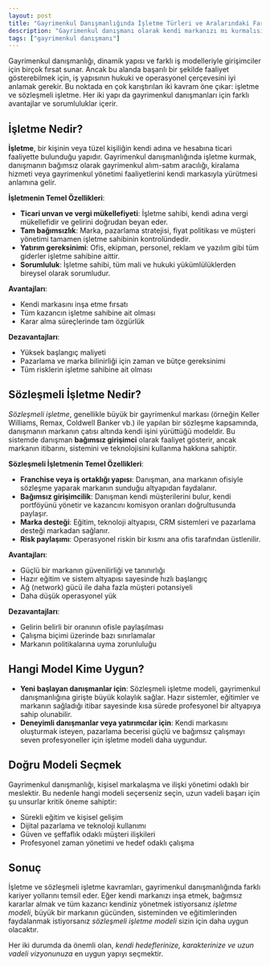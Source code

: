 ```yaml
---
layout: post
title: "Gayrimenkul Danışmanlığında İşletme Türleri ve Aralarındaki Farklar"
description: "Gayrimenkul danışmanı olarak kendi markanızı mı kurmalısınız, yoksa bir markayla mı çalışmalısınız? İşletme ve sözleşmeli işletme farklarını inceleyin."
tags: ["gayrimenkul danışmanı"]
---
```


Gayrimenkul danışmanlığı, dinamik yapısı ve farklı iş modelleriyle girişimciler için birçok fırsat sunar. Ancak bu alanda başarılı bir şekilde faaliyet gösterebilmek için, iş yapısının hukuki ve operasyonel çerçevesini iyi anlamak gerekir. Bu noktada en çok karıştırılan iki kavram öne çıkar: işletme ve sözleşmeli işletme. Her iki yapı da gayrimenkul danışmanları için farklı avantajlar ve sorumluluklar içerir.

## İşletme Nedir?

**İşletme**, bir kişinin veya tüzel kişiliğin kendi adına ve hesabına ticari faaliyette bulunduğu yapıdır. Gayrimenkul danışmanlığında işletme kurmak, danışmanın bağımsız olarak gayrimenkul alım-satım aracılığı, kiralama hizmeti veya gayrimenkul yönetimi faaliyetlerini kendi markasıyla yürütmesi anlamına gelir.

**İşletmenin Temel Özellikleri**:

- **Ticari unvan ve vergi mükellefiyeti**: İşletme sahibi, kendi adına vergi mükellefidir ve gelirini doğrudan beyan eder.
- **Tam bağımsızlık**: Marka, pazarlama stratejisi, fiyat politikası ve müşteri yönetimi tamamen işletme sahibinin kontrolündedir.
- **Yatırım gereksinimi**: Ofis, ekipman, personel, reklam ve yazılım gibi tüm giderler işletme sahibine aittir.
- **Sorumluluk**: İşletme sahibi, tüm mali ve hukuki yükümlülüklerden bireysel olarak sorumludur.

**Avantajları**:

- Kendi markasını inşa etme fırsatı
- Tüm kazancın işletme sahibine ait olması
- Karar alma süreçlerinde tam özgürlük

**Dezavantajları**:

- Yüksek başlangıç maliyeti
- Pazarlama ve marka bilinirliği için zaman ve bütçe gereksinimi
- Tüm risklerin işletme sahibine ait olması

## Sözleşmeli İşletme Nedir?

*Sözleşmeli işletme*, genellikle büyük bir gayrimenkul markası (örneğin Keller Williams, Remax, Coldwell Banker vb.) ile yapılan bir sözleşme kapsamında, danışmanın markanın çatısı altında kendi işini yürüttüğü modeldir. Bu sistemde danışman **bağımsız girişimci** olarak faaliyet gösterir, ancak markanın itibarını, sistemini ve teknolojisini kullanma hakkına sahiptir.

**Sözleşmeli İşletmenin Temel Özellikleri**:

- **Franchise veya iş ortaklığı yapısı**: Danışman, ana markanın ofisiyle sözleşme yaparak markanın sunduğu altyapıdan faydalanır.
- **Bağımsız girişimcilik**: Danışman kendi müşterilerini bulur, kendi portföyünü yönetir ve kazancını komisyon oranları doğrultusunda paylaşır.
- **Marka desteği**: Eğitim, teknoloji altyapısı, CRM sistemleri ve pazarlama desteği markadan sağlanır.
- **Risk paylaşımı**: Operasyonel riskin bir kısmı ana ofis tarafından üstlenilir.

**Avantajları**:

- Güçlü bir markanın güvenilirliği ve tanınırlığı
- Hazır eğitim ve sistem altyapısı sayesinde hızlı başlangıç
- Ağ (network) gücü ile daha fazla müşteri potansiyeli
- Daha düşük operasyonel yük

**Dezavantajları**:

- Gelirin belirli bir oranının ofisle paylaşılması
- Çalışma biçimi üzerinde bazı sınırlamalar
- Markanın politikalarına uyma zorunluluğu

## Hangi Model Kime Uygun?

- **Yeni başlayan danışmanlar için**: Sözleşmeli işletme modeli, gayrimenkul danışmanlığına girişte büyük kolaylık sağlar. Hazır sistemler, eğitimler ve markanın sağladığı itibar sayesinde kısa sürede profesyonel bir altyapıya sahip olunabilir.
- **Deneyimli danışmanlar veya yatırımcılar için**: Kendi markasını oluşturmak isteyen, pazarlama becerisi güçlü ve bağımsız çalışmayı seven profesyoneller için işletme modeli daha uygundur.

## Doğru Modeli Seçmek

Gayrimenkul danışmanlığı, kişisel markalaşma ve ilişki yönetimi odaklı bir meslektir. Bu nedenle hangi modeli seçerseniz seçin, uzun vadeli başarı için şu unsurlar kritik öneme sahiptir:

- Sürekli eğitim ve kişisel gelişim
- Dijital pazarlama ve teknoloji kullanımı
- Güven ve şeffaflık odaklı müşteri ilişkileri
- Profesyonel zaman yönetimi ve hedef odaklı çalışma

## Sonuç

İşletme ve sözleşmeli işletme kavramları, gayrimenkul danışmanlığında farklı kariyer yollarını temsil eder. Eğer kendi markanızı inşa etmek, bağımsız kararlar almak ve tüm kazancı kendiniz yönetmek istiyorsanız *işletme modeli*, büyük bir markanın gücünden, sisteminden ve eğitimlerinden faydalanmak istiyorsanız *sözleşmeli işletme modeli* sizin için daha uygun olacaktır.

Her iki durumda da önemli olan, *kendi hedeflerinize, karakterinize ve uzun vadeli vizyonunuza* en uygun yapıyı seçmektir.